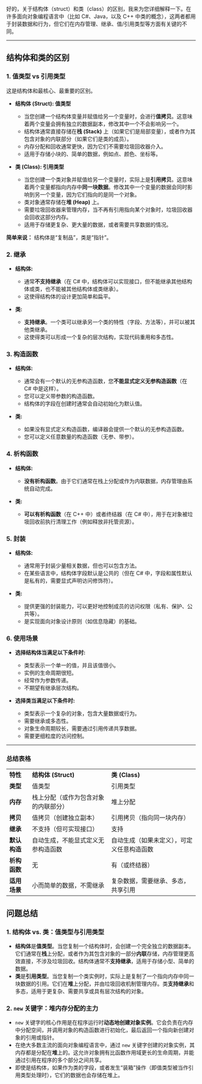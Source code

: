 好的，关于结构体（struct）和类（class）的区别，我来为您详细解释一下。在许多面向对象编程语言中（比如 C#、Java，以及 C++ 中类的概念），这两者都用于封装数据和行为，但它们在内存管理、继承、值/引用类型等方面有关键的不同。

---

## 结构体和类的区别

### 1. 值类型 vs 引用类型

这是结构体和最核心、最重要的区别。

- **结构体 (Struct): 值类型**
    
    - 当您创建一个结构体变量并赋值给另一个变量时，会进行**值拷贝**。这意味着两个变量会拥有独立的数据副本，修改其中一个不会影响另一个。
    - 结构体通常直接存储在**栈 (Stack)** 上（如果它们是局部变量），或者作为其包含对象的内联部分（如果它们是类的成员）。
    - 内存分配和回收通常更快，因为它们不需要垃圾回收器介入。
    - 适用于存储小块的、简单的数据，例如点、颜色、坐标等。
- **类 (Class): 引用类型**
    
    - 当您创建一个类对象并赋值给另一个变量时，实际上是**引用拷贝**。这意味着两个变量都指向内存中**同一块数据**。修改其中一个变量的数据会同时影响到另一个变量，因为它们指向的是同一个对象。
    - 类对象通常存储在**堆 (Heap)** 上。
    - 需要垃圾回收器来管理内存，当不再有引用指向某个对象时，垃圾回收器会回收这部分内存。
    - 适用于存储更复杂、更大量的数据，或者需要共享数据的情况。

**简单来说：** 结构体是“复制品”，类是“指针”。

### 2. 继承

- **结构体:**
    
    - 通常**不支持继承**（在 C# 中，结构体可以实现接口，但不能继承其他结构体或类，也不能被其他结构体或类继承）。
    - 这使得结构体的设计更加简单和扁平。
- **类:**
    
    - **支持继承**。一个类可以继承另一个类的特性（字段、方法等），并可以被其他类继承。
    - 这使得类可以形成一个复杂的层次结构，实现代码重用和多态性。

### 3. 构造函数

- **结构体:**
    
    - 通常会有一个默认的无参构造函数，您**不能显式定义无参构造函数**（在 C# 中是这样）。
    - 您可以定义带参数的构造函数。
    - 结构体的字段在创建时通常会自动初始化为默认值。
- **类:**
    
    - 如果没有显式定义构造函数，编译器会提供一个默认的无参构造函数。
    - 您可以定义任意数量的构造函数（无参、带参）。

### 4. 析构函数

- **结构体:**
    
    - **没有析构函数**。由于它们通常在栈上分配或作为内联数据，内存管理由系统自动完成。
- **类:**
    
    - **可以有析构函数**（在 C++ 中）或者终结器（在 C# 中），用于在对象被垃圾回收前执行清理工作（例如释放非托管资源）。

### 5. 封装

- **结构体:**
    
    - 通常用于封装少量相关数据，但也可以包含方法。
    - 在某些语言中，结构体字段默认是公共的（但在 C# 中，字段和属性默认是私有的，需要显式声明访问修饰符）。
- **类:**
    
    - 提供更强的封装能力，可以更好地控制成员的访问权限（私有、保护、公共等）。
    - 是实现面向对象设计原则（如信息隐藏）的基础。

### 6. 使用场景

- **选择结构体当满足以下条件时:**
    
    - 类型表示一个单一的值，并且该值很小。
    - 实例的生命周期很短。
    - 经常作为参数传递。
    - 不期望有继承层次结构。
- **选择类当满足以下条件时:**
    
    - 类型表示一个复杂的对象，包含大量数据或行为。
    - 需要继承或多态性。
    - 对象生命周期较长，需要通过引用传递共享数据。
    - 需要更细粒度的访问控制。

---

### 总结表格

|   |   |   |
|---|---|---|
|**特性**|**结构体 (Struct)**|**类 (Class)**|
|**类型**|值类型|引用类型|
|**内存**|栈上分配（或作为包含对象的内联部分）|堆上分配|
|**拷贝**|值拷贝（创建独立副本）|引用拷贝（指向同一块内存）|
|**继承**|不支持（但可实现接口）|支持|
|**默认构造**|自动生成，不能显式定义无参构造函数|自动生成（如果未定义），可定义任意构造函数|
|**析构函数**|无|有（或终结器）|
|**适用场景**|小而简单的数据，不需继承|复杂数据，需要继承、多态，共享引用|

## 问题总结
### 1. 结构体 vs. 类：值类型与引用类型

- **结构体**是**值类型**。当您复制一个结构体时，会创建一个完全独立的数据副本。它们通常在**栈**上分配，或者作为其包含对象的一部分**内联**存储，内存管理更高效直接，不涉及垃圾回收。结构体通常不**支持继承**，适用于存储小型、简单的数据。
- **类**是**引用类型**。当您复制一个类实例时，实际上是复制了一个指向内存中同一块数据的引用。它们在**堆**上分配，并由垃圾回收机制管理内存。类**支持继承**和多态，适用于更复杂、需要共享或具有层次结构的对象。

### 2. `new` 关键字：堆内存分配的主力

- `new` 关键字的核心作用是在程序运行时**动态地创建对象实例**。它会负责在内存中分配空间，并调用对象的构造函数进行初始化，最后返回一个指向新创建对象的引用或指针。
- 在绝大多数主流的面向对象编程语言中，通过 `new` 关键字创建的对象实例，其内存都是分配在**堆**上的。这允许对象拥有比函数作用域更长的生命周期，并能通过引用在程序的多个部分之间共享。
- 即使是结构体，如果作为类的字段，或者发生“装箱”操作（即值类型被当作引用类型处理时），它们的数据也会存储在堆上。